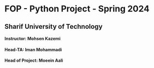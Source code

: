 # FOP - Python Project - Spring 2024
## Sharif University of Technology
#### Instructor: Mohsen Kazemi
#### Head-TA: Iman Mohammadi 
#### Head of Project: Moeein Aali
